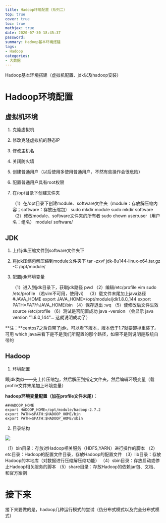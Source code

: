 ```yaml
---
title: Hadoop环境配置（系列二）
top: true
cover: true
toc: true
mathjax: true
date: 2020-07-30 18:45:37
password:
summary: Hadoop基本环境搭建
tags:
- Hadoop
categories:
- 大数据
---
```


Hadoop基本环境搭建（虚拟机配置、jdk以及hadoop安装）

# Hadoop环境配置

## 虚拟机环境

1. 克隆虚拟机

2. 修改克隆虚拟机的静态IP

3. 修改主机名

4. 关闭防火墙

5. 创建普通用户（以后使用多使用普通用户，不然有些操作会很危险）

6. 配置普通用户具有root权限

7. 在/opt目录下创建文件夹

	（1）在/opt目录下创建module、software文件夹（module：存放解压缩内容；software：存放压缩包）
		sudo mkdir module
		sudo mkdir software
	（2）修改module、software文件夹的所有者 
		sudo chown user:user（用户名：组名） module/ software/

## JDK

1. 上传jdk压缩文件到software文件夹下
2. 将jdk压缩包解压缩到module文件夹下
	tar -zxvf jdk-8u144-linux-x64.tar.gz -C /opt/module/
3. 配置jdk环境变量

	（1）进入到jdk目录下，获取jdk路径
		pwd
	（2）编辑/etc/profile
		vim sudo /etc/profile  （若vim不可用，使用vi）
	（3）载文件末尾加上java路径
		#JAVA_HOME
		export JAVA_HOME=/opt/module/jdk1.8.0_144
		export PATH=$PATH:$JAVA_HOME/bin
	（4）保存退出
		:wq
	（5）使修改后文件生效
		source /etc/profile
	（6）测试是否配置成功
		java -version
		（会显示 java version "1.8.0_144"... 这就说明成功了）

**注：**centos7之后自带了jdk，可以看下版本，版本低于1.7就要卸掉重装了。可用 which java来看下是不是我们所配置的那个路径，如果不是则说明是系统自带的

## Hadoop

1. 环境配置

跟jdk类似——先上传压缩包，然后解压到指定文件夹，然后编辑环境变量（载profile文件末尾加上环境变量）

**hadoop环境变量配置（加在profile文件末尾）：**

```shell
##HADOOP_HOME
export HADOOP_HOME=/opt/module/hadoop-2.7.2
export PATH=$PATH:$HADOOP_HOME/bin
export PATH=$PATH:$HADOOP_HOME/sbin
```

2. 目录结构

![](1.png)

（1）bin目录：存放对Hadoop相关服务（HDFS,YARN）进行操作的脚本
（2）etc目录：Hadoop的配置文件目录，存放Hadoop的配置文件
（3）lib目录：存放Hadoop的本地库（对数据进行压缩解压缩功能）
（4）sbin目录：存放启动或停止Hadoop相关服务的脚本
（5）share目录：存放Hadoop的依赖jar包、文档、和官方案例

# 接下来

接下来要做的是，hadoop几种运行模式的尝试（伪分布式模式以及完全分布式模式）

